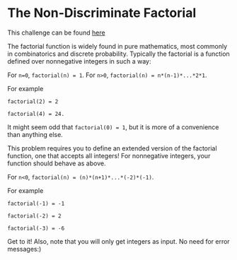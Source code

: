 # The Non-Discriminate Factorial

This challenge can be found [here](https://www.codewars.com/kata/53fe2171d5679bff300007d9)

The factorial function is widely found in pure mathematics, most commonly in combinatorics and discrete probability. Typically the factorial is a function defined over nonnegative integers in such a way:

For ``n=0``, ``factorial(n) = 1``. For ``n>0``, ``factorial(n) = n*(n-1)*...*2*1``.

For example

``factorial(2) = 2``

``factorial(4) = 24.``

It might seem odd that ``factorial(0) = 1``, but it is more of a convenience than anything else.

This problem requires you to define an extended version of the factorial function, one that accepts all integers! For nonnegative integers, your function should behave as above.

For ``n<0``, ``factorial(n) = (n)*(n+1)*...*(-2)*(-1)``.

For example

``factorial(-1) = -1``

``factorial(-2) = 2``

``factorial(-3) = -6``

Get to it! Also, note that you will only get integers as input. No need for error messages:)